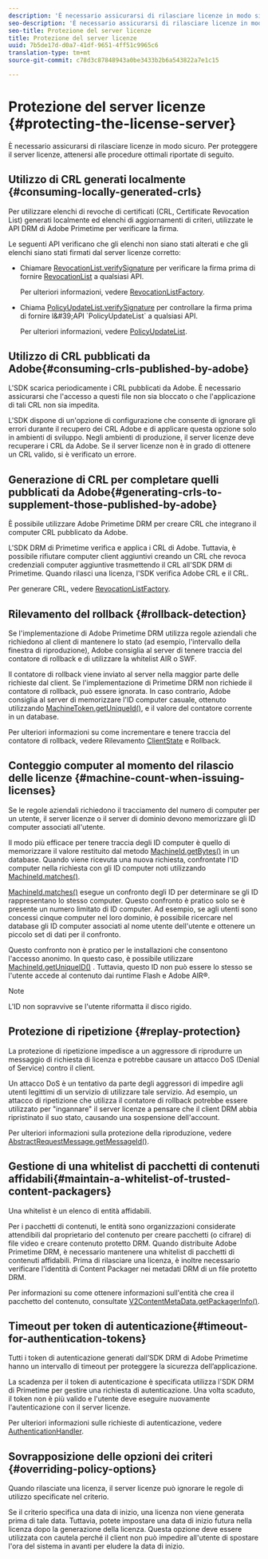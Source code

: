```yaml
---
description: 'È necessario assicurarsi di rilasciare licenze in modo sicuro. Prendere in considerazione le procedure ottimali per proteggere il server licenze '
seo-description: 'È necessario assicurarsi di rilasciare licenze in modo sicuro. Prendere in considerazione le procedure ottimali per proteggere il server licenze '
seo-title: Protezione del server licenze
title: Protezione del server licenze
uuid: 7b5de17d-d0a7-41df-9651-4ff51c9965c6
translation-type: tm+mt
source-git-commit: c78d3c87848943a0be3433b2b6a543822a7e1c15

---
```



# Protezione del server licenze {#protecting-the-license-server}

È necessario assicurarsi di rilasciare licenze in modo sicuro. Per proteggere il server licenze, attenersi alle procedure ottimali riportate di seguito.

## Utilizzo di CRL generati localmente {#consuming-locally-generated-crls}

Per utilizzare elenchi di revoche di certificati (CRL, Certificate Revocation List) generati localmente ed elenchi di aggiornamenti di criteri, utilizzate le API DRM di Adobe Primetime per verificare la firma.

Le seguenti API verificano che gli elenchi non siano stati alterati e che gli elenchi siano stati firmati dal server licenze corretto:

* Chiamare [RevocationList.verifySignature](https://help.adobe.com/en_US/primetime/api/drm-apis/server/javadocs-flashaccess-pro/com/adobe/flashaccess/sdk/revocation/RevocationList.html#verifySignature(java.security.cert.X509Certificate)) per verificare la firma prima di fornire [RevocationList](https://help.adobe.com/en_US/primetime/api/drm-apis/server/javadocs-flashaccess-pro/com/adobe/flashaccess/sdk/revocation/RevocationList.html) a qualsiasi API.

   Per ulteriori informazioni, vedere [RevocationListFactory](https://help.adobe.com/en_US/primetime/api/drm-apis/server/javadocs-flashaccess-pro/com/adobe/flashaccess/sdk/revocation/RevocationListFactory.html).

* Chiama [PolicyUpdateList.verifySignature](https://help.adobe.com/en_US/primetime/api/drm-apis/server/javadocs-flashaccess-pro/com/adobe/flashaccess/sdk/policyupdate/PolicyUpdateList.html#verifySignature(java.security.cert.X509Certificate)) per controllare la firma prima di fornire l&#39;API `PolicyUpdateList` a qualsiasi API.

   Per ulteriori informazioni, vedere [PolicyUpdateList](https://help.adobe.com/en_US/primetime/api/drm-apis/server/javadocs-flashaccess-pro/com/adobe/flashaccess/sdk/policyupdate/PolicyUpdateList.html).

## Utilizzo di CRL pubblicati da Adobe{#consuming-crls-published-by-adobe}

L&#39;SDK scarica periodicamente i CRL pubblicati da Adobe. È necessario assicurarsi che l&#39;accesso a questi file non sia bloccato o che l&#39;applicazione di tali CRL non sia impedita.

L&#39;SDK dispone di un&#39;opzione di configurazione che consente di ignorare gli errori durante il recupero dei CRL Adobe e di applicare questa opzione solo in ambienti di sviluppo. Negli ambienti di produzione, il server licenze deve recuperare i CRL da Adobe. Se il server licenze non è in grado di ottenere un CRL valido, si è verificato un errore.

## Generazione di CRL per completare quelli pubblicati da Adobe{#generating-crls-to-supplement-those-published-by-adobe}

È possibile utilizzare Adobe Primetime DRM per creare CRL che integrano il computer CRL pubblicato da Adobe.

L&#39;SDK DRM di Primetime verifica e applica i CRL di Adobe. Tuttavia, è possibile rifiutare computer client aggiuntivi creando un CRL che revoca credenziali computer aggiuntive trasmettendo il CRL all&#39;SDK DRM di Primetime. Quando rilasci una licenza, l&#39;SDK verifica Adobe CRL e il CRL.

Per generare CRL, vedere [RevocationListFactory](https://help.adobe.com/en_US/primetime/api/drm-apis/server/javadocs-flashaccess-pro/com/adobe/flashaccess/sdk/revocation/RevocationListFactory.html).

## Rilevamento del rollback {#rollback-detection}

Se l&#39;implementazione di Adobe Primetime DRM utilizza regole aziendali che richiedono al client di mantenere lo stato (ad esempio, l&#39;intervallo della finestra di riproduzione), Adobe consiglia al server di tenere traccia del contatore di rollback e di utilizzare la whitelist AIR o SWF.

Il contatore di rollback viene inviato al server nella maggior parte delle richieste dal client. Se l&#39;implementazione di Primetime DRM non richiede il contatore di rollback, può essere ignorata. In caso contrario, Adobe consiglia al server di memorizzare l&#39;ID computer casuale, ottenuto utilizzando [MachineToken.getUniqueId()](https://help.adobe.com/en_US/primetime/api/drm-apis/server/javadocs-flashaccess-pro/com/adobe/flashaccess/sdk/cert/MachineId.html#getUniqueId()), e il valore del contatore corrente in un database.

Per ulteriori informazioni su come incrementare e tenere traccia del contatore di rollback, vedere Rilevamento [ClientState](https://help.adobe.com/en_US/primetime/api/drm-apis/server/javadocs-flashaccess-pro/com/adobe/flashaccess/sdk/protocol/ClientState.html) e Rollback.

## Conteggio computer al momento del rilascio delle licenze {#machine-count-when-issuing-licenses}

Se le regole aziendali richiedono il tracciamento del numero di computer per un utente, il server licenze o il server di dominio devono memorizzare gli ID computer associati all&#39;utente.

Il modo più efficace per tenere traccia degli ID computer è quello di memorizzare il valore restituito dal metodo [MachineId.getBytes()](https://help.adobe.com/en_US/primetime/api/drm-apis/server/javadocs-flashaccess-pro/com/adobe/flashaccess/sdk/cert/MachineId.html#getBytes()) in un database. Quando viene ricevuta una nuova richiesta, confrontate l&#39;ID computer nella richiesta con gli ID computer noti utilizzando [MachineId.matches()](https://help.adobe.com/en_US/primetime/api/drm-apis/server/javadocs-flashaccess-pro/com/adobe/flashaccess/sdk/cert/MachineId.html#matches(com.adobe.flashaccess.sdk.cert.MachineId)).

[MachineId.matches()](https://help.adobe.com/en_US/primetime/api/drm-apis/server/javadocs-flashaccess-pro/com/adobe/flashaccess/sdk/cert/MachineId.html#matches(com.adobe.flashaccess.sdk.cert.MachineId)) esegue un confronto degli ID per determinare se gli ID rappresentano lo stesso computer. Questo confronto è pratico solo se è presente un numero limitato di ID computer. Ad esempio, se agli utenti sono concessi cinque computer nel loro dominio, è possibile ricercare nel database gli ID computer associati al nome utente dell&#39;utente e ottenere un piccolo set di dati per il confronto.

Questo confronto non è pratico per le installazioni che consentono l&#39;accesso anonimo. In questo caso, è possibile utilizzare [MachineId.getUniqueID()](https://help.adobe.com/en_US/primetime/api/drm-apis/server/javadocs-flashaccess-pro/com/adobe/flashaccess/sdk/cert/MachineId.html#getUniqueId()) . Tuttavia, questo ID non può essere lo stesso se l&#39;utente accede al contenuto dai runtime Flash e Adobe AIR®.

>[!NOTE]
>
>L&#39;ID non sopravvive se l&#39;utente riformatta il disco rigido.

## Protezione di ripetizione {#replay-protection}

La protezione di ripetizione impedisce a un aggressore di riprodurre un messaggio di richiesta di licenza e potrebbe causare un attacco DoS (Denial of Service) contro il client.

Un attacco DoS è un tentativo da parte degli aggressori di impedire agli utenti legittimi di un servizio di utilizzare tale servizio. Ad esempio, un attacco di ripetizione che utilizza il contatore di rollback potrebbe essere utilizzato per &quot;ingannare&quot; il server licenze a pensare che il client DRM abbia ripristinato il suo stato, causando una sospensione dell&#39;account.

Per ulteriori informazioni sulla protezione della riproduzione, vedere [ AbstractRequestMessage.getMessageId()](https://help.adobe.com/en_US/primetime/api/drm-apis/server/javadocs-flashaccess-pro/com/adobe/flashaccess/sdk/protocol/AbstractRequestMessage.html#getMessageId()).

## Gestione di una whitelist di pacchetti di contenuti affidabili{#maintain-a-whitelist-of-trusted-content-packagers}

Una whitelist è un elenco di entità affidabili.

Per i pacchetti di contenuti, le entità sono organizzazioni considerate attendibili dal proprietario del contenuto per creare pacchetti (o cifrare) di file video e creare contenuto protetto DRM. Quando distribuite Adobe Primetime DRM, è necessario mantenere una whitelist di pacchetti di contenuti affidabili. Prima di rilasciare una licenza, è inoltre necessario verificare l&#39;identità di Content Packager nei metadati DRM di un file protetto DRM.

Per informazioni su come ottenere informazioni sull&#39;entità che crea il pacchetto del contenuto, consultate [V2ContentMetaData.getPackagerInfo()](https://help.adobe.com/en_US/primetime/api/drm-apis/server/javadocs-flashaccess-pro/com/adobe/flashaccess/sdk/media/drm/keys/v2/V2ContentMetaData.html#getPackagerInfo()).

## Timeout per token di autenticazione{#timeout-for-authentication-tokens}

Tutti i token di autenticazione generati dall’SDK DRM di Adobe Primetime hanno un intervallo di timeout per proteggere la sicurezza dell’applicazione.

La scadenza per il token di autenticazione è specificata utilizza l&#39;SDK DRM di Primetime per gestire una richiesta di autenticazione. Una volta scaduto, il token non è più valido e l&#39;utente deve eseguire nuovamente l&#39;autenticazione con il server licenze.

Per ulteriori informazioni sulle richieste di autenticazione, vedere [AuthenticationHandler](https://help.adobe.com/en_US/primetime/api/drm-apis/server/javadocs-flashaccess-pro/com/adobe/flashaccess/sdk/protocol/authentication/AuthenticationHandler.html).

## Sovrapposizione delle opzioni dei criteri {#overriding-policy-options}

Quando rilasciate una licenza, il server licenze può ignorare le regole di utilizzo specificate nel criterio.

Se il criterio specifica una data di inizio, una licenza non viene generata prima di tale data. Tuttavia, potete impostare una data di inizio futura nella licenza dopo la generazione della licenza. Questa opzione deve essere utilizzata con cautela perché il client non può impedire all&#39;utente di spostare l&#39;ora del sistema in avanti per eludere la data di inizio.